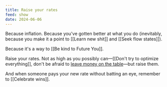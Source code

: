```yaml
---
title: Raise your rates
feed: show
date: 2024-06-06
---
```

Because inflation. Because you've gotten better at what you do (inevitably, because you make it a point to [[Learn new shit]] and [[Seek flow states]]).

Because it's a way to [[Be kind to Future You]]. 

Raise your rates. Not as high as you possibly can—[[Don't try to optimize everything]], don't be afraid to [leave money on the table](https://briandavidhall.com/leaving-money-on-the-table/)—but raise them. 

And when someone pays your new rate without batting an eye, remember to [[Celebrate wins]].